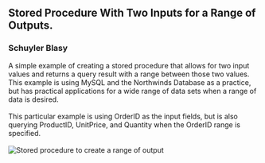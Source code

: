 ## Stored Procedure With Two Inputs for a Range of Outputs.
### Schuyler Blasy
A simple example of creating a stored procedure that allows for two input values and returns a query result with a range between those two values. This example is using MySQL and the Northwinds Database as a practice, but has practical applications for a wide range of data sets when a range of data is desired. </br></br> This particular example is using OrderID as the input fields, but is also querying ProductID, UnitPrice, and Quantity when the OrderID range is specified.</br></br> ![Stored procedure to create a range of output](https://github.com/skyblasy/SQLstoredproceduresrangeinput/blob/master/StoredProcedureSQL.JPG)





